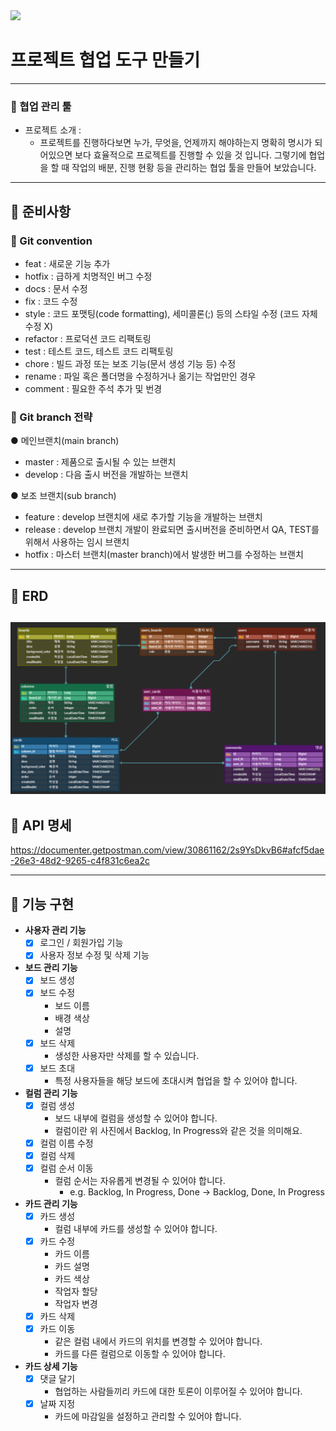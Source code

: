 <img src ="https://capsule-render.vercel.app/api?type=soft&color=6495ED&height=150&text=COLLABORATION TOOL&fontSize=70&fontColor=ffffff&animation=fadeIn"/>

# 프로젝트 협업 도구 만들기

---
### 🍄 협업 관리 툴
- 프로젝트 소개 :
  - 프로젝트를 진행하다보면 누가, 무엇을, 언제까지 해야하는지 명확히 명시가 되어있으면 보다 효율적으로 프로젝트를 진행할 수 있을 것 입니다.
    그렇기에 협업을 할 때 작업의 배분, 진행 현황 등을 관리하는 협업 툴을 만들어 보았습니다.
---
## 🍄 준비사항
### 🍄 Git convention
- feat : 새로운 기능 추가
- hotfix : 급하게 치명적인 버그 수정
- docs : 문서 수정
- fix : 코드 수정
- style : 코드 포맷팅(code formatting), 세미콜론(;) 등의 스타일 수정 (코드 자체 수정 X)
- refactor : 프로덕션 코드 리팩토링
- test : 테스트 코드, 테스트 코드 리팩토링
- chore : 빌드 과정 또는 보조 기능(문서 생성 기능 등) 수정
- rename : 파일 혹은 폴더명을 수정하거나 옮기는 작업만인 경우
- comment : 필요한 주석 추가 및 번경

### 🍄 Git branch 전략
● 메인브랜치(main branch)
- master : 제품으로 출시될 수 있는 브랜치
- develop : 다음 출시 버전을 개발하는 브랜치

● 보조 브랜치(sub branch)
- feature : develop 브랜치에 새로 추가할 기능을 개발하는 브랜치
- release : develop 브랜치 개발이 완료되면 출시버전을 준비하면서 QA, TEST를 위해서 사용하는 임시 브랜치
- hotfix : 마스터 브랜치(master branch)에서 발생한 버그를 수정하는 브랜치
---
## 🍄 ERD
![img.png](img.png)
---
## 🍄 API 명세
https://documenter.getpostman.com/view/30861162/2s9YsDkvB6#afcf5dae-26e3-48d2-9265-c4f831c6ea2c

---
## 🍄 기능 구현
- **사용자 관리 기능**
    - [x]  로그인 / 회원가입 기능
    - [x]  사용자 정보 수정 및 삭제 기능
- **보드 관리 기능**
    - [x]  보드 생성
    - [x]  보드 수정
        - 보드 이름
        - 배경 색상
        - 설명
    - [x]  보드 삭제
        - 생성한 사용자만 삭제를 할 수 있습니다.
    - [x]  보드 초대
        - 특정 사용자들을 해당 보드에 초대시켜 협업을 할 수 있어야 합니다.
- **컬럼 관리 기능**
    - [x]  컬럼 생성
        - 보드 내부에 컬럼을 생성할 수 있어야 합니다.
        - 컬럼이란 위 사진에서 Backlog, In Progress와 같은 것을 의미해요.
    - [x]  컬럼 이름 수정
    - [x]  컬럼 삭제
    - [x]  컬럼 순서 이동
        - 컬럼 순서는 자유롭게 변경될 수 있어야 합니다.
            - e.g. Backlog, In Progress, Done → Backlog, Done, In Progress


- **카드 관리 기능**
    - [x]  카드 생성
        - 컬럼 내부에 카드를 생성할 수 있어야 합니다.
    - [x]  카드 수정
        - 카드 이름
        - 카드 설명
        - 카드 색상
        - 작업자 할당
        - 작업자 변경
    - [x]  카드 삭제
    - [x]  카드 이동
        - 같은 컬럼 내에서 카드의 위치를 변경할 수 있어야 합니다.
        - 카드를 다른 컬럼으로 이동할 수 있어야 합니다.


- **카드 상세 기능**
    - [x]  댓글 달기
        - 협업하는 사람들끼리 카드에 대한 토론이 이루어질 수 있어야 합니다.
    - [x]  날짜 지정
        - 카드에 마감일을 설정하고 관리할 수 있어야 합니다.